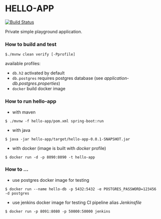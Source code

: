 # HELLO-APP

[![Build Status](https://travis-ci.org/thradec/hello-app.svg?branch=master)](https://travis-ci.org/thradec/hello-app)

Private simple playground application.


### How to build and test

```
$./mvnw clean verify [-Pprofile]
```

available profiles:
* `db.h2` activated by default
* `db.postgres` requires postgres database (see _application-db.postgres.properties_)
* `docker` build docker image



### How to run hello-app

* with maven
```
$ ./mvnw -f hello-app/pom.xml spring-boot:run
```

* with java
```
$ java -jar hello-app/target/hello-app-0.0.1-SNAPSHOT.jar
```

* with docker (image is built with _docker_ profile)
```
$ docker run -d -p 8090:8090 -t hello-app
```


### How to ...
 
* use postgres docker image for testing
```
$ docker run --name hello-db -p 5432:5432 -e POSTGRES_PASSWORD=123456 -d postgres
```

* use jenkins docker image for testing CI pipeline alias _Jenkinsfile_
```
$ docker run -p 8091:8080 -p 50000:50000 jenkins
```